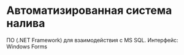 # Автоматизированная система налива

ПО (.NET Framework) для взаимодействия с MS SQL. Интерфейс: Windows Forms 
